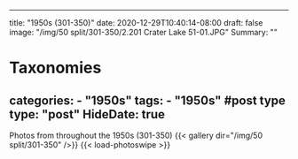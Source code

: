 
---
title: "1950s (301-350)"
date: 2020-12-29T10:40:14-08:00
draft: false
image: "/img/50 split/301-350/2.201 Crater Lake 51-01.JPG"
Summary: ""
#   Taxonomies
categories:
    - "1950s"
tags:
    - "1950s"
#post type
type: "post"
HideDate: true
---

Photos from throughout the 1950s (301-350)
{{< gallery dir="/img/50 split/301-350" />}} {{< load-photoswipe >}}
